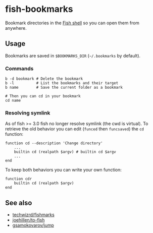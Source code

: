 # fish-bookmarks
Bookmark directories in the [Fish shell](http://fishshell.com/) 
so you can open them from anywhere.

## Usage
Bookmarks are saved in `$BOOKMARKS_DIR` (`~/.bookmarks` by default).

### Commands
```fish
b -d bookmark # Delete the bookmark
b -l          # List the bookmarks and their target
b name        # Save the current folder as a bookmark

# Then you can cd in your bookmark
cd name
```
### Resolving symlink
As of fish >= 3.0 fish no longer resolve symlink (the cwd is virtual).
To retrieve the old behavior you can edit (`funced` then `funcsaved`) the `cd` function:
```fish
function cd --description 'Change directory'
    ...
    builtin cd (realpath $argv) # builtin cd $argv
    ...
end
```
To keep both behaviors you can write your own function:
```fish
function cdr
	builtin cd (realpath $argv)
end
```

## See also
- [techwizrd/fishmarks](https://github.com/techwizrd/fishmarks/blob/master/marks.fish)
- [joehillen/to-fish](https://github.com/joehillen/to-fish)
- [gsamokovarov/jump](https://github.com/gsamokovarov/jump)